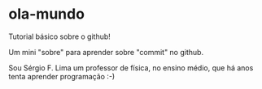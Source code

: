 # ola-mundo
Tutorial básico sobre o github!

Um mini "sobre" para aprender sobre "commit" no github.

Sou Sérgio F. Lima um professor de física, no ensino médio, que há anos tenta aprender programação :-)
